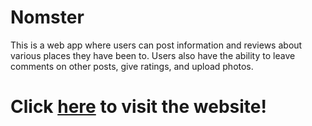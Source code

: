 # Nomster
This is a web app where users can post information and reviews about various places they have been to. Users also have the ability to leave comments on other posts, give ratings, and upload photos.
# Click <a href="https://nomster-nickolas-vu.herokuapp.com/">here</a> to visit the website!
